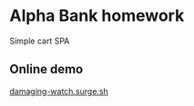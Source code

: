 # Alpha Bank homework
Simple cart SPA

## Online demo

[damaging-watch.surge.sh](damaging-watch.surge.sh)